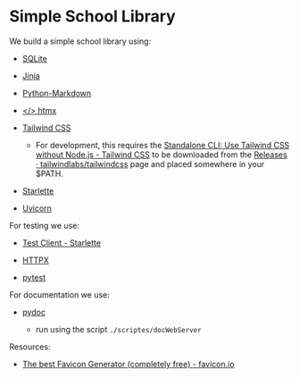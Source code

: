 # Simple School Library

We build a simple school library using:

- [SQLite](https://www.sqlite.org/)

- [Jinja](https://jinja.palletsprojects.com/en/3.0.x/)

- [Python-Markdown](https://python-markdown.github.io/)

- [</> htmx](https://htmx.org/)

- [Tailwind CSS](https://tailwindcss.com/)

  - For development, this requires the [Standalone CLI: Use Tailwind CSS
    without Node.js - Tailwind
    CSS](https://tailwindcss.com/blog/standalone-cli) to be downloaded
    from the [Releases ·
    tailwindlabs/tailwindcss](https://github.com/tailwindlabs/tailwindcss/releases)
    page and placed somewhere in your $PATH.

- [Starlette](https://www.starlette.io/)

- [Uvicorn](http://www.uvicorn.org/)

For testing we use:

- [Test Client - Starlette](https://www.starlette.io/testclient/)

- [HTTPX](https://www.python-httpx.org/)

- [pytest](https://docs.pytest.org/en/8.2.x/)

For documentation we use:

- [pydoc](https://docs.python.org/3/library/pydoc.html)

  - run using the script `./scriptes/docWebServer`

Resources:

- [The best Favicon Generator (completely free) -
  favicon.io](https://favicon.io/)